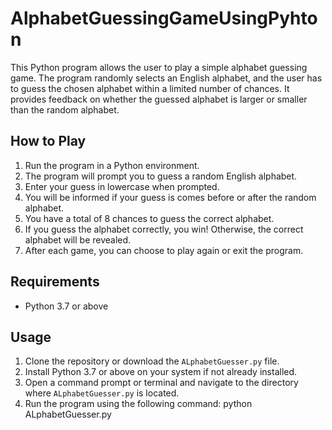 # AlphabetGuessingGameUsingPyhton
This Python program allows the user to play a simple alphabet guessing game. The program randomly selects an English alphabet, and the user has to guess the chosen alphabet within a limited number of chances. It provides feedback on whether the guessed alphabet is larger or smaller than the random alphabet.
## How to Play

1. Run the program in a Python environment.
2. The program will prompt you to guess a random English alphabet.
3. Enter your guess in lowercase when prompted.
4. You will be informed if your guess is comes before or after the random alphabet.
5. You have a total of 8 chances to guess the correct alphabet.
6. If you guess the alphabet correctly, you win! Otherwise, the correct alphabet will be revealed.
7. After each game, you can choose to play again or exit the program.

## Requirements

- Python 3.7 or above

## Usage

1. Clone the repository or download the `ALphabetGuesser.py` file.
2. Install Python 3.7 or above on your system if not already installed.
3. Open a command prompt or terminal and navigate to the directory where `ALphabetGuesser.py` is located.
4. Run the program using the following command:
    python ALphabetGuesser.py
